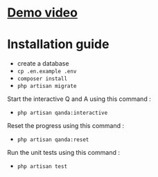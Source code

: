 # [Demo video](https://youtu.be/KsbilHErIF4)

# Installation guide

- create a database
- `cp .en.example .env`
- `composer install`
- `php artisan migrate`

Start the interactive Q and A using this command :

- `php artisan qanda:interactive`

Reset the progress using this command :

- `php artisan qanda:reset`

Run the unit tests using this command :

- `php artisan test`
